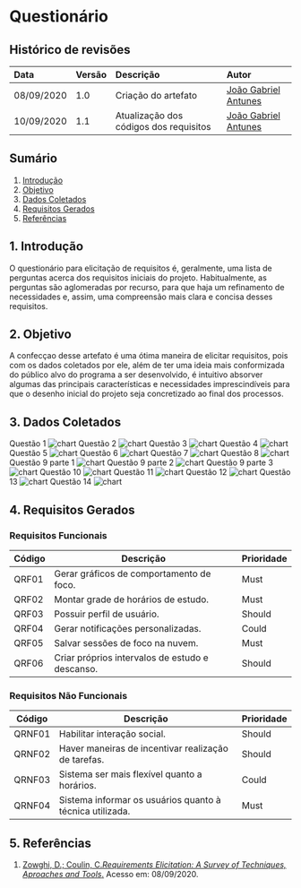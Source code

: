 # Questionário

## **Histórico de revisões**
|Data|Versão|Descrição|Autor|
|:---|:---|:---|:---|
|08/09/2020|1.0|Criação do artefato |[João Gabriel Antunes](https://github.com/flyerjohn)|
|10/09/2020|1.1|Atualização dos códigos dos requisitos |[João Gabriel Antunes](https://github.com/flyerjohn)|

## **Sumário**
1. [Introdução](#1-introdução)
2. [Objetivo](#2-objetivo)
3. [Dados Coletados](#3-dados-coletados)
4. [Requisitos Gerados](#4-requisitos-gerados)
5. [Referências](#5-referências)

## 1. **Introdução**

O questionário para elicitação de requisitos é, geralmente, uma lista de perguntas acerca dos requisitos iniciais do projeto. Habitualmente, as perguntas são aglomeradas por recurso, para que haja um refinamento de necessidades e, assim, uma compreensão mais clara e concisa desses requisitos.

## 2. **Objetivo**

A confecçao desse artefato é uma ótima maneira de elicitar requisitos, pois com os dados coletados por ele, além de ter uma ideia mais conformizada do público alvo do programa a ser desenvolvido, é intuitivo absorver algumas das principais características e necessidades imprescindíveis para que o desenho inicial do projeto seja concretizado ao final dos processos.

## 3. **Dados Coletados**
Questão 1
![chart](../../img/questcharts/QPrint1.png)
Questão 2
![chart](../../img/questcharts/QPrint2.png)
Questão 3
![chart](../../img/questcharts/QPrint3.png)
Questão 4
![chart](../../img/questcharts/QPrint4.png)
Questão 5
![chart](../../img/questcharts/QPrint5.png)
Questão 6
![chart](../../img/questcharts/QPrint6.png)
Questão 7
![chart](../../img/questcharts/QPrint7.png)
Questão 8
![chart](../../img/questcharts/QPrint14.png)
Questão 9 parte 1
![chart](../../img/questcharts/QPrint8-1.png)
Questão 9 parte 2
![chart](../../img/questcharts/QPrint8-2.png)
Questão 9 parte 3
![chart](../../img/questcharts/QPrint8-3.png)
Questão 10
![chart](../../img/questcharts/QPrint9.png)
Questão 11
![chart](../../img/questcharts/QPrint10.png)
Questão 12
![chart](../../img/questcharts/QPrint11.png)
Questão 13
![chart](../../img/questcharts/QPrint12.png)
Questão 14
![chart](../../img/questcharts/QPrint13.png)
<br>

## 4. **Requisitos Gerados**
### Requisitos Funcionais
| Código | Descrição | Prioridade |
| -- | -- | -- |
| QRF01 | Gerar gráficos de comportamento de foco. | Must |
| QRF02 | Montar grade de horários de estudo. | Must |
| QRF03 | Possuir perfil de usuário. | Should |
| QRF04 | Gerar notificações personalizadas. | Could |
| QRF05 | Salvar sessões de foco na nuvem. | Must |
| QRF06 | Criar próprios intervalos de estudo e descanso. | Should |


### Requisitos Não Funcionais
| Código | Descrição | Prioridade |
| -- | -- | -- |
| QRNF01 | Habilitar interação social. | Should |
| QRNF02 | Haver maneiras de incentivar realização de tarefas. | Should |
| QRNF03 | Sistema ser mais flexível quanto a horários. | Could |
| QRNF04 | Sistema informar os usuários quanto à técnica utilizada. | Must |


## 5. **Referências**

1. [Zowghi, D.; Coulin, C._Requirements Elicitation: A Survey of Techniques, Aproaches and Tools_.](https://web.eecs.umich.edu/~weimerw/2018-481/readings/requirements.pdf) Acesso em: 08/09/2020.
